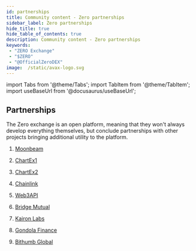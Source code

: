```yaml
---
id: partnerships
title: Community content - Zero partnerships
sidebar_label: Zero partnerships
hide_title: true
hide_table_of_contents: true
description: Community content - Zero partnerships
keywords:
 - "ZERO Exchange"
 - "$ZERO"
 - "@OfficialZeroDEX"
image:  /static/avax-logo.svg
---
```


import Tabs from '@theme/Tabs';
import TabItem from '@theme/TabItem';
import useBaseUrl from '@docusaurus/useBaseUrl';

## Partnerships

The Zero exchange is an open platform, meaning that they won't always develop everything themselves, but conclude partnerships with other projects bringing additional utility to the platform.

1. [Moonbeam](https://medium.com/@OfficialZeroDex/0-exchange-brings-an-omnidex-to-the-dot-ecosystem-by-deploying-to-moonbeam-4d0dc395f7dd)

1. [ChartEx1](https://medium.com/@OfficialZeroDex/chartex-brings-omnichain-charting-to-0-exchange-9ca040298029)

1. [ChartEx2](https://chartexpro.medium.com/new-economic-model-subscription-updates-1a9c34b731be)

1. [Chainlink](https://medium.com/@OfficialZeroDex/integrating-chainlink-vrf-to-secure-fair-distribution-of-zerogravity-ido-allocations-b839e6a0c594)

1. [Web3API](https://medium.com/@OfficialZeroDex/0-exchange-partners-with-web3api-to-enable-omni-language-swaps-78f3ecebc85a)

1. [Bridge Mutual](https://twitter.com/OfficialZeroDEX/status/1372895909873340421)

1. [Kairon Labs](https://medium.com/@OfficialZeroDex/0-exchange-finds-its-preferred-market-maker-fac7b6a9d1be)

1. [Gondola Finance](https://medium.com/@OfficialZeroDex/gondola-finance-new-asset-listing-26aa3a30a2ba)

1. [Bithumb Global](https://medium.com/@OfficialZeroDex/zero-exchange-x-bithumb-global-f1319c511ac9)
